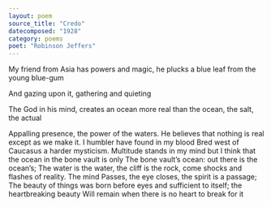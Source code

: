 ```yaml
---
layout: poem
source_title: "Credo"
datecomposed: "1928"
category: poems
poet: "Robinson Jeffers"
---
```

<p>My friend from Asia has powers and magic, he plucks a blue leaf from the young blue-gum</p>
<p>And gazing upon it, gathering and quieting</p>
<p>The God in his mind, creates an ocean more real than the ocean, the salt, the actual</p>
Appalling presence, the power of the waters.  
He believes that nothing is real except as we make it. I humbler have found in my blood  
Bred west of Caucasus a harder mysticism.  
Multitude stands in my mind but I think that the ocean in the bone vault is only  
The bone vault’s ocean: out there is the ocean’s;  
The water is the water, the cliff is the rock, come shocks and flashes of reality. The mind  
Passes, the eye closes, the spirit is a passage;  
The beauty of things was born before eyes and sufficient to itself; the heartbreaking beauty  
Will remain when there is no heart to break for it  
